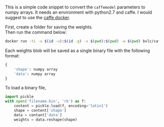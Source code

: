 This is a simple code snippet to convert the `caffemodel` parameters to numpy arrays. 
It needs an environment with python2.7 and caffe. I would suggest to use the [caffe docker](https://github.com/BVLC/caffe/tree/master/docker). 

First, create a folder for saving the weights.  
Then run the command below:  
```bash
docker run -ti -u $(id -u):$(id -g) -v $(pwd):$(pwd) -w $(pwd) bvlc/caffe:cpu python caffe2nparr.py YOURMODEL.caffemodel path_to_save_the_weights
```
Each weights blob will be saved as a single binary file with the following format:
```python
{
    'shape': numpy array
    'data': numpy array
}
```
To load a binary file, 
```python
import pickle
with open('filename.bin', 'rb') as f:
    content = pickle.load(f, encoding='latin1')
    shape = content['shape']
    data = contant['data']
    weights = data.reshape(shape)
```
